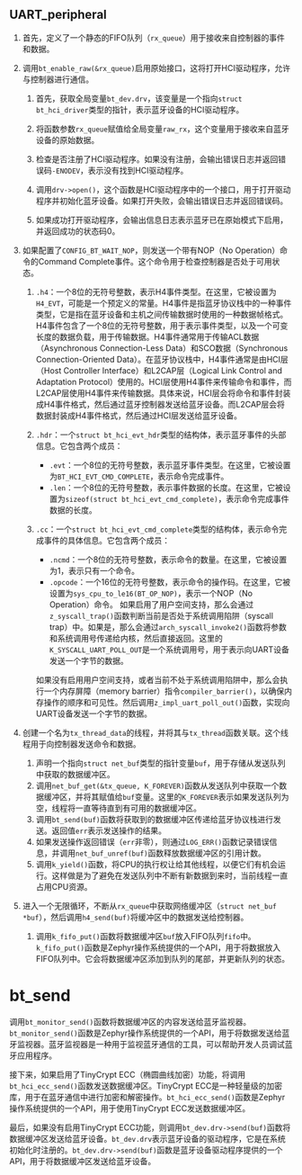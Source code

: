 ## UART_peripheral
1. 首先，定义了一个静态的FIFO队列（`rx_queue`）用于接收来自控制器的事件和数据。
    
2. 调用`bt_enable_raw(&rx_queue)`启用原始接口，这将打开HCI驱动程序，允许与控制器进行通信。
	1. 首先，获取全局变量`bt_dev.drv`，该变量是一个指向`struct bt_hci_driver`类型的指针，表示蓝牙设备的HCI驱动程序。
    
	2. 将函数参数`rx_queue`赋值给全局变量`raw_rx`，这个变量用于接收来自蓝牙设备的原始数据。
	    
	3. 检查是否注册了HCI驱动程序。如果没有注册，会输出错误日志并返回错误码`-ENODEV`，表示没有找到HCI驱动程序。
	    
	4. 调用`drv->open()`，这个函数是HCI驱动程序中的一个接口，用于打开驱动程序并初始化蓝牙设备。如果打开失败，会输出错误日志并返回错误码。
	    
	5. 如果成功打开驱动程序，会输出信息日志表示蓝牙已在原始模式下启用，并返回成功的状态码0。
    
3. 如果配置了`CONFIG_BT_WAIT_NOP`，则发送一个带有NOP（No Operation）命令的Command Complete事件。这个命令用于检查控制器是否处于可用状态。
	1. `.h4`：一个8位的无符号整数，表示H4事件类型。在这里，它被设置为`H4_EVT`，可能是一个预定义的常量。H4事件是指蓝牙协议栈中的一种事件类型，它是指在蓝牙设备和主机之间传输数据时使用的一种数据帧格式。H4事件包含了一个8位的无符号整数，用于表示事件类型，以及一个可变长度的数据负载，用于传输数据。H4事件通常用于传输ACL数据（Asynchronous Connection-Less Data）和SCO数据（Synchronous Connection-Oriented Data）。在蓝牙协议栈中，H4事件通常是由HCI层（Host Controller Interface）和L2CAP层（Logical Link Control and Adaptation Protocol）使用的。HCI层使用H4事件来传输命令和事件，而L2CAP层使用H4事件来传输数据。具体来说，HCI层会将命令和事件封装成H4事件格式，然后通过蓝牙控制器发送给蓝牙设备。而L2CAP层会将数据封装成H4事件格式，然后通过HCI层发送给蓝牙设备。
	    
	2. `.hdr`：一个`struct bt_hci_evt_hdr`类型的结构体，表示蓝牙事件的头部信息。它包含两个成员：
	    - `.evt`：一个8位的无符号整数，表示蓝牙事件类型。在这里，它被设置为`BT_HCI_EVT_CMD_COMPLETE`，表示命令完成事件。
	    - `.len`：一个8位的无符号整数，表示事件数据的长度。在这里，它被设置为`sizeof(struct bt_hci_evt_cmd_complete)`，表示命令完成事件数据的长度。

	3. `.cc`：一个`struct bt_hci_evt_cmd_complete`类型的结构体，表示命令完成事件的具体信息。它包含两个成员：
	    
	    - `.ncmd`：一个8位的无符号整数，表示命令的数量。在这里，它被设置为1，表示只有一个命令。
	    - `.opcode`：一个16位的无符号整数，表示命令的操作码。在这里，它被设置为`sys_cpu_to_le16(BT_OP_NOP)`，表示一个NOP（No Operation）命令。
	    如果启用了用户空间支持，那么会通过`z_syscall_trap()`函数判断当前是否处于系统调用陷阱（syscall trap）中。如果是，那么会通过`arch_syscall_invoke2()`函数将参数和系统调用号传递给内核，然后直接返回。这里的`K_SYSCALL_UART_POLL_OUT`是一个系统调用号，用于表示向UART设备发送一个字节的数据。

		如果没有启用用户空间支持，或者当前不处于系统调用陷阱中，那么会执行一个内存屏障（memory barrier）指令`compiler_barrier()`，以确保内存操作的顺序和可见性。然后调用`z_impl_uart_poll_out()`函数，实现向UART设备发送一个字节的数据。
4. 创建一个名为`tx_thread_data`的线程，并将其与`tx_thread`函数关联。这个线程用于向控制器发送命令和数据。
	1. 声明一个指向`struct net_buf`类型的指针变量`buf`，用于存储从发送队列中获取的数据缓冲区。
	2. 调用`net_buf_get(&tx_queue, K_FOREVER)`函数从发送队列中获取一个数据缓冲区，并将其赋值给`buf`变量。这里的`K_FOREVER`表示如果发送队列为空，线程将一直等待直到有可用的数据缓冲区。
	3. 调用`bt_send(buf)`函数将获取到的数据缓冲区传递给蓝牙协议栈进行发送。返回值`err`表示发送操作的结果。
	4. 如果发送操作返回错误（`err`非零），则通过`LOG_ERR()`函数记录错误信息，并调用`net_buf_unref(buf)`函数释放数据缓冲区的引用计数。
	5. 调用`k_yield()`函数，将CPU的执行权让给其他线程，以便它们有机会运行。这样做是为了避免在发送队列中不断有新数据到来时，当前线程一直占用CPU资源。
    
5. 进入一个无限循环，不断从`rx_queue`中获取网络缓冲区（`struct net_buf *buf`），然后调用`h4_send(buf)`将缓冲区中的数据发送给控制器。
	1. 调用`k_fifo_put()`函数将数据缓冲区`buf`放入FIFO队列`fifo`中。`k_fifo_put()`函数是Zephyr操作系统提供的一个API，用于将数据放入FIFO队列中。它会将数据缓冲区添加到队列的尾部，并更新队列的状态。


# bt_send
调用`bt_monitor_send()`函数将数据缓冲区的内容发送给蓝牙监视器。`bt_monitor_send()`函数是Zephyr操作系统提供的一个API，用于将数据发送给蓝牙监视器。蓝牙监视器是一种用于监视蓝牙通信的工具，可以帮助开发人员调试蓝牙应用程序。

接下来，如果启用了TinyCrypt ECC（椭圆曲线加密）功能，将调用`bt_hci_ecc_send()`函数发送数据缓冲区。TinyCrypt ECC是一种轻量级的加密库，用于在蓝牙通信中进行加密和解密操作。`bt_hci_ecc_send()`函数是Zephyr操作系统提供的一个API，用于使用TinyCrypt ECC发送数据缓冲区。

最后，如果没有启用TinyCrypt ECC功能，则调用`bt_dev.drv->send(buf)`函数将数据缓冲区发送给蓝牙设备。`bt_dev.drv`表示蓝牙设备的驱动程序，它是在系统初始化时注册的。`bt_dev.drv->send(buf)`函数是蓝牙设备驱动程序提供的一个API，用于将数据缓冲区发送给蓝牙设备。